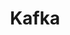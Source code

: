 ---
title: Kafka
categories:
  - message-broker
docs:
  - id: java
    url: https://www.testcontainers.org/modules/kafka/
    example: |
      ```java
      var kafka = new KafkaContainer(DockerImageName.parse("confluentinc/cp-kafka:6.2.1"));
      kafka.start();
      ```
  - id: dotnet
    url: https://dotnet.testcontainers.org/modules/
    example: |
      ```csharp
      var kafkaContainer = new KafkaBuilder().Build();
      await kafkaContainer.StartAsync();
      ```
  - id: nodejs
    url: https://node.testcontainers.org/modules/kafka/
    example: |
      ```javascript
      const kafkaContainer = await new KafkaContainer().withExposedPorts(9093).start();
      ```
description: |
  Kafka is an open-source distributed event streaming platform for high-performance data pipelines, streaming analytics, data integration, and mission-critical applications.
---